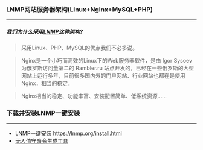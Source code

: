 ### LNMP网站服务器架构(Linux+Nginx+MySQL+PHP)

---


##### 我们为什么采用[LNMP](https://lnmp.org/)这种架构?
> 采用Linux、PHP、MySQL的优点我们不必多说。

> Nginx是一个小巧而高效的Linux下的Web服务器软件，是由 Igor Sysoev 为俄罗斯访问量第二的 Rambler.ru 站点开发的，已经在一些俄罗斯的大型网站上运行多年，目前很多国内外的门户网站、行业网站也都在是使用Nginx，相当的稳定。

> Nginx相当的稳定、功能丰富、安装配置简单、低系统资源……

### 下载并安装LNMP一键安装

---
- LNMP一键安装 https://lnmp.org/install.html
- [无人值守命令生成工具](https://lnmp.org/auto.html)
